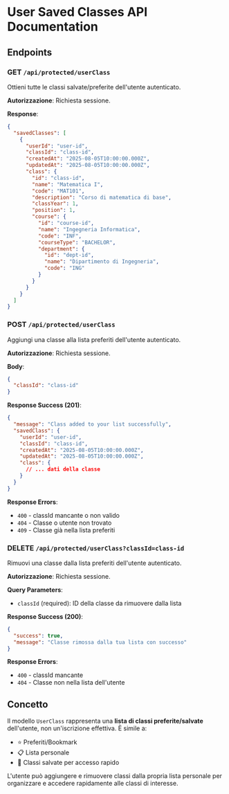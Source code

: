 # User Saved Classes API Documentation

## Endpoints

### GET `/api/protected/userClass`
Ottieni tutte le classi salvate/preferite dell'utente autenticato.

**Autorizzazione**: Richiesta sessione.

**Response**: 
```json
{
  "savedClasses": [
    {
      "userId": "user-id",
      "classId": "class-id",
      "createdAt": "2025-08-05T10:00:00.000Z",
      "updatedAt": "2025-08-05T10:00:00.000Z",
      "class": {
        "id": "class-id",
        "name": "Matematica I",
        "code": "MAT101",
        "description": "Corso di matematica di base",
        "classYear": 1,
        "position": 1,
        "course": {
          "id": "course-id",
          "name": "Ingegneria Informatica",
          "code": "INF",
          "courseType": "BACHELOR",
          "department": {
            "id": "dept-id",
            "name": "Dipartimento di Ingegneria",
            "code": "ING"
          }
        }
      }
    }
  ]
}
```

### POST `/api/protected/userClass`
Aggiungi una classe alla lista preferiti dell'utente autenticato.

**Autorizzazione**: Richiesta sessione.

**Body**:
```json
{
  "classId": "class-id"
}
```

**Response Success (201)**:
```json
{
  "message": "Class added to your list successfully",
  "savedClass": {
    "userId": "user-id",
    "classId": "class-id",
    "createdAt": "2025-08-05T10:00:00.000Z",
    "updatedAt": "2025-08-05T10:00:00.000Z",
    "class": {
      // ... dati della classe
    }
  }
}
```

**Response Errors**:
- `400` - classId mancante o non valido
- `404` - Classe o utente non trovato
- `409` - Classe già nella lista preferiti

### DELETE `/api/protected/userClass?classId=class-id`
Rimuovi una classe dalla lista preferiti dell'utente autenticato.

**Autorizzazione**: Richiesta sessione.

**Query Parameters**:
- `classId` (required): ID della classe da rimuovere dalla lista

**Response Success (200)**:
```json
{
  "success": true,
  "message": "Classe rimossa dalla tua lista con successo"
}
```

**Response Errors**:
- `400` - classId mancante
- `404` - Classe non nella lista dell'utente


## Concetto

Il modello `UserClass` rappresenta una **lista di classi preferite/salvate** dell'utente, non un'iscrizione effettiva. È simile a:

- ⭐ Preferiti/Bookmark
- 📋 Lista personale 
- 💾 Classi salvate per accesso rapido

L'utente può aggiungere e rimuovere classi dalla propria lista personale per organizzare e accedere rapidamente alle classi di interesse.
